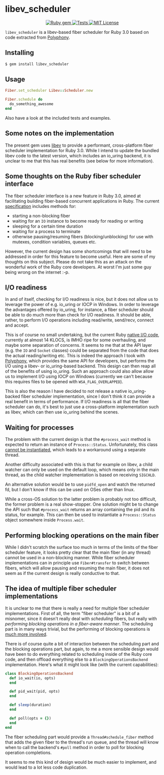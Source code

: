 # libev_scheduler

<p align="center">
  <a href="http://rubygems.org/gems/libev_scheduler">
    <img src="https://badge.fury.io/rb/libev_scheduler.svg" alt="Ruby gem">
  </a>
  <a href="https://github.com/digital-fabric/libev_scheduler/actions?query=workflow%3ATests">
    <img src="https://github.com/digital-fabric/libev_scheduler/workflows/Tests/badge.svg" alt="Tests">
  </a>
  <a href="https://github.com/digital-fabric/libev_scheduler/blob/master/LICENSE">
    <img src="https://img.shields.io/badge/license-MIT-blue.svg" alt="MIT License">
  </a>
</p>

`libev_scheduler` is a libev-based fiber scheduler for Ruby 3.0 based on code
extracted from [Polyphony](https://github.com/digital-fabric/libev_scheduler).

## Installing

```bash
$ gem install libev_scheduler
```

## Usage

```ruby
Fiber.set_scheduler Libev::Scheduler.new

Fiber.schedule do
  do_something_awesome
end
```

Also have a look at the included tests and examples.

## Some notes on the implementation

The present gem uses
[libev](http://pod.tst.eu/http://cvs.schmorp.de/libev/ev.pod) to provide a
performant, cross-platform fiber scheduler implementation for Ruby 3.0. While I
intend to update the bundled libev code to the latest version, which includes an
io_uring backend, it is unclear to me that this has real benefits (see below for
more information).

## Some thoughts on the Ruby fiber scheduler interface

The fiber scheduler interface is a new feature in Ruby 3.0, aimed at
facilitating building fiber-based concurrent applications in Ruby. The current
[specification](https://docs.ruby-lang.org/en/master/Fiber/SchedulerInterface.html)
includes methods for:

- starting a non-blocking fiber
- waiting for an `IO` instance to become ready for reading or writing
- sleeping for a certain time duration
- waiting for a process to terminate
- otherwise pausing/resuming fibers (blocking/unblocking) for use with mutexes,
  condition variables, queues etc.

However, the current design has some shortcomings that will need to be addressed
in order for this feature to become useful. Here are some of my thoughts on this
subject. Please do not take this as an attack on the wonderful work of the Ruby
core developers. At worst I'm just some guy being wrong on the internet :-p.

## I/O readiness

In and of itself, checking for I/O readiness is nice, but it does not allow us
to leverage the power of e.g. io_uring or IOCP in Windows. In order to leverage
the advantages offered by io_uring, for instance, a fiber scheduler should be
able to do much more than check for I/O readiness. It should be able, rather, to
perform I/O operations including read/write, send/recv, connect and accept.

This is of course no small undertaking, but the current Ruby [native I/O
code](https://github.com/ruby/ruby/blob/master/io.c), currently at almost 14
KLOCS, is IMHO ripe for some overhauling, and maybe some separation of concerns.
It seems to me that at the API layer (e.g. the `IO` and `Socket` classes) could
be separated from the code that does the actual reading/writing etc. This is
indeed the approach I took with
[Polyphony](https://github.com/digital-fabric/polyphony/), which provides the
same API for developers, but performs the I/O using a libev- or io_uring-based
backend. This design can then reap all of the benefits of using io_uring. Such
an approach could also allow allow us to implement I/O using IOCP on Windows
(currently we can't because this requires files to be opened with
`WSA_FLAG_OVERLAPPED`).

This is also the reason I have decided to not release a native io_uring-backed
fiber scheduler implementation, since I don't think it can provide a real
benefit in terms of performance. If I/O readiness is all that the fiber
scheduler can do, it's best to just use a cross-platform implementation such as
libev, which can then use io_uring behind the scenes.

## Waiting for processes

The problem with the current design is that the `#process_wait` method is
expected to return an instance of `Process::Status`. Unfortunately, this class
[cannot be
instantiated](https://github.com/ruby/ruby/blob/master/process.c#L8678), which
leads to a workaround using a separate thread.

Another difficulty associated with this is that for example on libev, a child
watcher can only be used on the default loop, which means only in the main
thread, as the child watcher implementation is based on receiving `SIGCHLD`.

An alternative solution would be to use `pidfd_open` and watch the returned fd,
but I don't know if this can be used on OSes other than linux. 

While a cross-OS solution to the latter problem is probably not too difficult,
the former problem is a real show-stopper. One solution might be to change the
API such that `#process_wait` returns an array containing the pid and its
status, for example. This can then be used to instantiate a `Process::Status`
object somewhere inside `Process.wait`.

## Performing blocking operations on the main fiber

While I didn't scratch the surface too much in terms of the limits of the fiber
scheduler feature, it looks pretty clear that the main fiber (in any thread)
cannot be used in a non-blocking manner. While fiber scheduler implementations
can in principle use `Fiber#transfer` to switch between fibers, which will allow
pausing and resuming the main fiber, it does not seem as if the current design
is really conductive to that.

## The idea of multiple fiber scheduler implementations

It is unclear to me that there is really a need for multiple fiber scheduler
implementations. First of all, the term "fiber scheduler" is a bit of a
misnomer, since it doesn't really deal with *scheduling* fibers, but really with
*performing blocking operations in a fiber-aware manner*. The scheduling part is
in many ways trivial, but the performing of blocking operations is [much more
involved](https://github.com/digital-fabric/polyphony/blob/master/ext/polyphony/backend_io_uring.c).

There is of course quite a bit of interaction between the scheduling part and
the blocking operations part, but again, to me a more sensible design would have
been to do everything related to scheduling inside of the Ruby core code, and
then offload everything else to a `BlockingOperationsBackend` implementation.
Here's what it might look like (with the current capabilities):

```ruby
class BlockingOperationsBackend
  def io_wait(io, opts)
  end

  def pid_wait(pid, opts)
  end

  def sleep(duration)
  end

  def poll(opts = {})
  end
end
```

The fiber scheduling part would provide a `Thread#schedule_fiber` method that
adds the given fiber to the thread's run queue, and the thread will know when to
call the backend's `#poll` method in order to poll for blocking operation
completions.

It seems to me this kind of design would be much easier to implement, and would
lead to a lot less code duplication.
